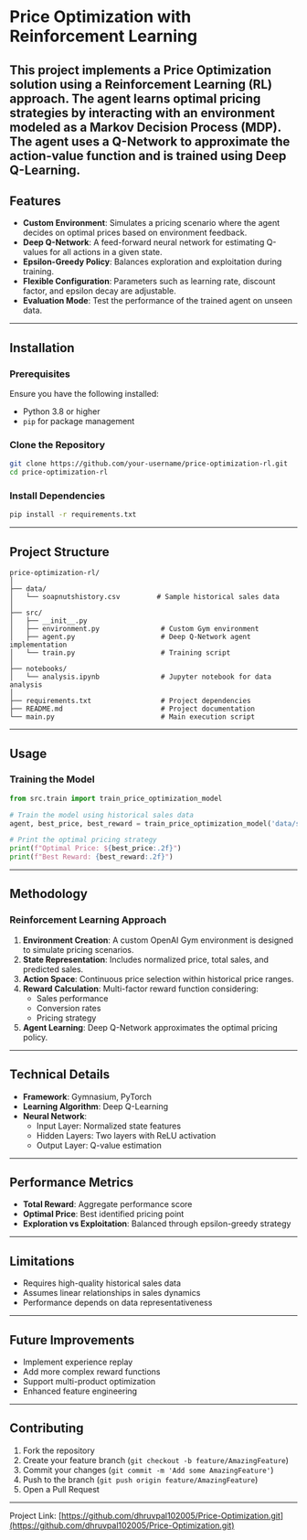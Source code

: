 # Price Optimization with Reinforcement Learning
This project implements a **Price Optimization** solution using a Reinforcement Learning (RL) approach. The agent learns optimal pricing strategies by interacting with an environment modeled as a **Markov Decision Process (MDP)**. The agent uses a **Q-Network** to approximate the action-value function and is trained using Deep Q-Learning.
---
## Features
- **Custom Environment**: Simulates a pricing scenario where the agent decides on optimal prices based on environment feedback.
- **Deep Q-Network**: A feed-forward neural network for estimating Q-values for all actions in a given state.
- **Epsilon-Greedy Policy**: Balances exploration and exploitation during training.
- **Flexible Configuration**: Parameters such as learning rate, discount factor, and epsilon decay are adjustable.
- **Evaluation Mode**: Test the performance of the trained agent on unseen data.
---
## Installation
### Prerequisites
Ensure you have the following installed:
- Python 3.8 or higher
- `pip` for package management
### Clone the Repository
```bash
git clone https://github.com/your-username/price-optimization-rl.git
cd price-optimization-rl
```
### Install Dependencies
```bash
pip install -r requirements.txt
```
---
## Project Structure
```
price-optimization-rl/
│
├── data/
│   └── soapnutshistory.csv         # Sample historical sales data
│
├── src/
│   ├── __init__.py
│   ├── environment.py               # Custom Gym environment
│   ├── agent.py                     # Deep Q-Network agent implementation
│   └── train.py                     # Training script
│
├── notebooks/
│   └── analysis.ipynb               # Jupyter notebook for data analysis
│
├── requirements.txt                 # Project dependencies
├── README.md                        # Project documentation
└── main.py                          # Main execution script
```
---
## Usage
### Training the Model
```python
from src.train import train_price_optimization_model

# Train the model using historical sales data
agent, best_price, best_reward = train_price_optimization_model('data/soapnutshistory.csv')

# Print the optimal pricing strategy
print(f"Optimal Price: ${best_price:.2f}")
print(f"Best Reward: {best_reward:.2f}")
```
---
## Methodology
### Reinforcement Learning Approach
1. **Environment Creation**: A custom OpenAI Gym environment is designed to simulate pricing scenarios.
2. **State Representation**: Includes normalized price, total sales, and predicted sales.
3. **Action Space**: Continuous price selection within historical price ranges.
4. **Reward Calculation**: Multi-factor reward function considering:
   - Sales performance
   - Conversion rates
   - Pricing strategy
5. **Agent Learning**: Deep Q-Network approximates the optimal pricing policy.
---
## Technical Details
- **Framework**: Gymnasium, PyTorch
- **Learning Algorithm**: Deep Q-Learning
- **Neural Network**: 
  - Input Layer: Normalized state features
  - Hidden Layers: Two layers with ReLU activation
  - Output Layer: Q-value estimation
---
## Performance Metrics
- **Total Reward**: Aggregate performance score
- **Optimal Price**: Best identified pricing point
- **Exploration vs Exploitation**: Balanced through epsilon-greedy strategy
---
## Limitations
- Requires high-quality historical sales data
- Assumes linear relationships in sales dynamics
- Performance depends on data representativeness
---
## Future Improvements
- Implement experience replay
- Add more complex reward functions
- Support multi-product optimization
- Enhanced feature engineering
---
## Contributing
1. Fork the repository
2. Create your feature branch (`git checkout -b feature/AmazingFeature`)
3. Commit your changes (`git commit -m 'Add some AmazingFeature'`)
4. Push to the branch (`git push origin feature/AmazingFeature`)
5. Open a Pull Request
---
Project Link: [https://github.com/dhruvpal102005/Price-Optimization.git](https://github.com/dhruvpal102005/Price-Optimization.git)
